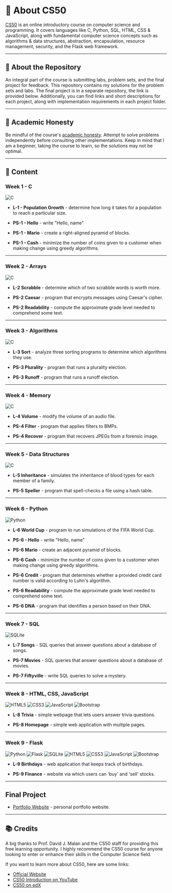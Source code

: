 # 📘 About CS50

[CS50](https://pll.harvard.edu/course/cs50-introduction-computer-science?delta=0) is an online introductory course on computer science and programming. It covers languages like C, Python, SQL, HTML, CSS & JavaScript, along with fundamental computer science concepts such as algorithms & data structures, abstraction, encapsulation, resource management, security, and the Flask web framework.

---

## 📂 About the Repository

An integral part of the course is submitting labs, problem sets, and the final project for feedback. This repository contains my solutions for the problem sets and labs. The final project is in a separate repository, the link is provided below. Additionally, you can find links and short descriptions for each project, along with implementation requirements in each project folder.

---

## 📕 Academic Honesty

Be mindful of the course's [academic honesty](https://cs50.harvard.edu/x/2023/honesty/). Attempt to solve problems independently before consulting other implementations. Keep in mind that I am a beginner, taking the course to learn, so the solutions may not be optimal.

---

## 📖 Content

### Week 1 - C

![C](https://img.shields.io/badge/c-%2300599C.svg?style=for-the-badge&logo=c&logoColor=white)

- **L-1 - Population Growth** - determine how long it takes for a population to reach a particular size.

- **PS-1 - Hello** - write "Hello, name"

- **PS-1 - Mario** - create a right-aligned pyramid of blocks.

- **PS-1 - Cash** - minimize the number of coins given to a customer when making change using greedy algorithms.

---

### Week 2 - Arrays

![C](https://img.shields.io/badge/c-%2300599C.svg?style=for-the-badge&logo=c&logoColor=white)

- **L-2 Scrabble** - determine which of two scrabble words is worth more.

- **PS-2 Caesar** - program that encrypts messages using Caesar's cipher.

- **PS-2 Readability** - compute the approximate grade level needed to comprehend some text.

---

### Week 3 - Algorithms

![C](https://img.shields.io/badge/c-%2300599C.svg?style=for-the-badge&logo=c&logoColor=white)

- **L-3 Sort** - analyze three sorting programs to determine which algorithms they use.

- **PS-3 Plurality** - program that runs a plurality election.

- **PS-3 Runoff** - program that runs a runoff election.

---

### Week 4 - Memory

![C](https://img.shields.io/badge/c-%2300599C.svg?style=for-the-badge&logo=c&logoColor=white)

- **L-4 Volume** - modify the volume of an audio file.

- **PS-4 Filter** - program that applies filters to BMPs.

- **PS-4 Recover** - program that recovers JPEGs from a forensic image.

---

### Week 5 - Data Structures

![C](https://img.shields.io/badge/c-%2300599C.svg?style=for-the-badge&logo=c&logoColor=white)

- **L-5 Inheritance** - simulates the inheritance of blood types for each member of a family.

- **PS-5 Speller** - program that spell-checks a file using a hash table.

---

### Week 6 - Python

![Python](https://img.shields.io/badge/python-3670A0?style=for-the-badge&logo=python&logoColor=ffdd54)

- **L-6 World Cup** - program to run simulations of the FIFA World Cup.

- **PS-6 - Hello** - write "Hello, name"

- **PS-6 Mario** - create an adjacent pyramid of blocks.

- **PS-6 Cash** - minimize the number of coins given to a customer when making change using greedy algorithms.

- **PS-6 Credit** - program that determines whether a provided credit card number is valid according to Luhn's algorithm.

- **PS-6 Readability** - compute the approximate grade level needed to comprehend some text.

- **PS-6 DNA** - program that identifies a person based on their DNA.

---

### Week 7 - SQL

![SQLite](https://img.shields.io/badge/sqlite-%2307405e.svg?style=for-the-badge&logo=sqlite&logoColor=white)

- **L-7 Songs** - SQL queries that answer questions about a database of songs.

- **PS-7 Movies** - SQL queries that answer questions about a database of movies.

- **PS-7 Fiftyville** - write SQL queries to solve a mystery.

---

### Week 8 - HTML, CSS, JavaScript

![HTML5](https://img.shields.io/badge/html5-%23E34F26.svg?style=for-the-badge&logo=html5&logoColor=white) ![CSS3](https://img.shields.io/badge/css3-%231572B6.svg?style=for-the-badge&logo=css3&logoColor=white) ![JavaScript](https://img.shields.io/badge/javascript-%23323330.svg?style=for-the-badge&logo=javascript&logoColor=%23F7DF1E) ![Bootstrap](https://img.shields.io/badge/bootstrap-%23563D7C.svg?style=for-the-badge&logo=bootstrap&logoColor=white)

- **L-8 Trivia** - simple webpage that lets users answer trivia questions.

- **PS-8 Homepage** - simple web application with multiple pages.

---

### Week 9 - Flask

![Python](https://img.shields.io/badge/python-3670A0?style=for-the-badge&logo=python&logoColor=ffdd54) ![Flask](https://img.shields.io/badge/flask-%23000.svg?style=for-the-badge&logo=flask&logoColor=white) ![SQLite](https://img.shields.io/badge/sqlite-%2307405e.svg?style=for-the-badge&logo=sqlite&logoColor=white) ![HTML5](https://img.shields.io/badge/html5-%23E34F26.svg?style=for-the-badge&logo=html5&logoColor=white) ![CSS3](https://img.shields.io/badge/css3-%231572B6.svg?style=for-the-badge&logo=css3&logoColor=white) ![JavaScript](https://img.shields.io/badge/javascript-%23323330.svg?style=for-the-badge&logo=javascript&logoColor=%23F7DF1E) ![Bootstrap](https://img.shields.io/badge/bootstrap-%23563D7C.svg?style=for-the-badge&logo=bootstrap&logoColor=white)

- **L-9 Birthdays** - web application that keeps track of birthdays.

- **PS-9 Finance** - website via which users can 'buy' and 'sell' stocks.

---

## Final Project

- [Portfolio Website](https://github.com/andrej-zigo/Personal-Portfolio) - personal portfolio website.

---

## 📚 Credits

A big thanks to Prof. David J. Malan and the CS50 staff for providing this free learning opportunity. I highly recommend the CS50 course for anyone looking to enter or enhance their skills in the Computer Science field.

If you want to learn more about CS50, here are some links:

- [Official Website](https://cs50.harvard.edu/x/2023/)
- [CS50 Introduction on YouTube](https://www.youtube.com/watch?v=3oFAJtFE8YU)
- [CS50 on edX](https://www.edx.org/course/introduction-computer-science-harvardx-cs50x)